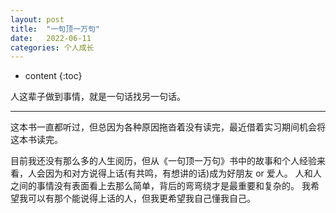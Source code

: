 ```yaml
---
layout: post
title:  "一句顶一万句"
date:   2022-06-11
categories: 个人成长
---
```

* content
{:toc}

人这辈子做到事情，就是一句话找另一句话。

---
这本书一直都听过，但总因为各种原因拖沓着没有读完，最近借着实习期间机会将这本书读完。

目前我还没有那么多的人生阅历，但从《一句顶一万句》书中的故事和个人经验来看，人会因为和对方说得上话(有共鸣，有想讲的话)成为好朋友 or 爱人。
人和人之间的事情没有表面看上去那么简单，背后的弯弯绕才是最重要和复杂的。
我希望我可以有那个能说得上话的人，但我更希望我自己懂我自己。
